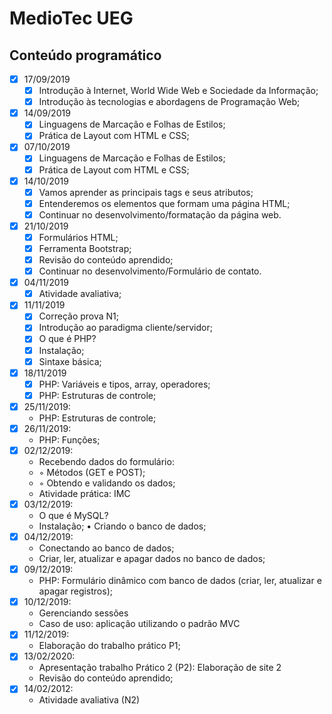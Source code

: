 # MedioTec UEG
                    
## Conteúdo programático

- [x] 17/09/2019
	- [x] Introdução à Internet, World Wide Web e Sociedade da Informação;
	- [x] Introdução às tecnologias e abordagens de Programação Web;
- [x] 14/09/2019
	- [x] Linguagens de Marcação e Folhas de Estilos;
	- [x] Prática de Layout com HTML e CSS;
- [X] 07/10/2019
	- [x] Linguagens de Marcação e Folhas de Estilos;
	- [x] Prática de Layout com HTML e CSS;
- [X] 14/10/2019
	- [x] Vamos aprender as principais tags e seus atributos;
	- [x] Entenderemos os elementos que formam uma página HTML;
	- [x] Continuar no desenvolvimento/formatação da página web.
- [x] 21/10/2019
	- [x] Formulários HTML;
	- [x] Ferramenta Bootstrap;
	- [x] Revisão do conteúdo aprendido;
	- [x] Continuar no desenvolvimento/Formulário de contato.
- [X] 04/11/2019
	- [X] Atividade avaliativa;
- [X] 11/11/2019
	- [X] Correção prova N1;
	- [X] Introdução ao paradigma cliente/servidor;
	- [X] O que é PHP?
	- [X] Instalação;
	- [X] Sintaxe básica;
- [X] 18/11/2019
	- [X] PHP: Variáveis e tipos, array, operadores;
	- [X] PHP: Estruturas de controle;
	
- [X] 25/11/2019:
	- PHP: Estruturas de controle;
- [X] 26/11/2019:
	- PHP: Funções;
- [X] 02/12/2019:
	- Recebendo dados do formulário:
	- ◦ Métodos (GET e POST);
	- ◦ Obtendo e validando os dados;
	- Atividade prática: IMC
- [X] 03/12/2019:
	- O que é MySQL?
	- Instalação;
• Criando o banco de dados;
- [X] 04/12/2019:
	- Conectando ao banco de dados;
	- Criar, ler, atualizar e apagar dados no banco de dados;
- [X] 09/12/2019:
	- PHP: Formulário dinâmico com banco de dados (criar, ler, atualizar e apagar registros);
- [X] 10/12/2019:
	- Gerenciando sessões
	- Caso de uso: aplicação utilizando o padrão MVC
- [X] 11/12/2019:
	- Elaboração do trabalho prático P1;
- [X] 13/02/2020:
	- Apresentação trabalho Prático 2 (P2): Elaboração de site 2
	- Revisão do conteúdo aprendido;
- [X] 14/02/2012:
	- Atividade avaliativa (N2)
